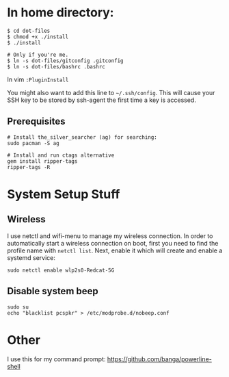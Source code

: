 # In home directory:
```
$ cd dot-files
$ chmod +x ./install
$ ./install

# Only if you're me.
$ ln -s dot-files/gitconfig .gitconfig
$ ln -s dot-files/bashrc .bashrc
```

In vim `:PluginInstall`

You might also want to add this line to `~/.ssh/config`. This will cause your SSH key to
be stored by ssh-agent the first time a key is accessed.

## Prerequisites
```
# Install the_silver_searcher (ag) for searching:
sudo pacman -S ag

# Install and run ctags alternative
gem install ripper-tags
ripper-tags -R
```

# System Setup Stuff
## Wireless
I use netctl and wifi-menu to manage my wireless connection. In order to automatically start a wireless connection on boot,
first you need to find the profile name with `netctl list`. Next, enable it which will create and enable a systemd service:

```
sudo netctl enable wlp2s0-Redcat-5G
```

## Disable system beep

```
sudo su
echo "blacklist pcspkr" > /etc/modprobe.d/nobeep.conf
```

# Other
I use this for my command prompt: https://github.com/banga/powerline-shell
